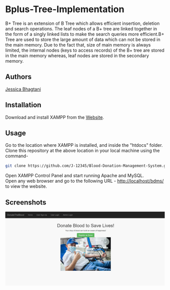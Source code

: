 # Bplus-Tree-Implementation
B+ Tree is an extension of B Tree which allows efficient insertion, deletion and search operations. The leaf nodes of a B+ tree are linked together in the form of a singly linked lists to make the search queries more efficient.B+ Tree are used to store the large amount of data which can not be stored in the main memory. Due to the fact that, size of main memory is always limited, the internal nodes (keys to access records) of the B+ tree are stored in the main memory whereas, leaf nodes are stored in the secondary memory.
## Authors

[Jessica Bhagtani](https://github.com/J-12345)

## Installation

Download and install XAMPP from the [Website](https://www.apachefriends.org/download.html).

## Usage

Go to the location where XAMPP is installed, and inside the "htdocs" folder.\
Clone this repository at the above location in your local machine using the command-
```bash
git clone https://github.com/J-12345/Blood-Donation-Management-System.git
```
Open XAMPP Control Panel and start running Apache and MySQL.\
Open any web browser and go to the following URL - [http://localhost/bdms/](http://localhost//index.html) to view the website.
## Screenshots
<img src="https://github.com/J-12345/Blood-Donation-Management-System/blob/main/screenshots/home.jpg">

